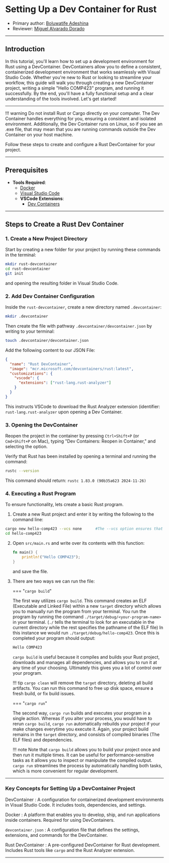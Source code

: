 # Setting Up a Dev Container for Rust

* Primary author: [Boluwatife Adeshina](https://github.com/boluwatifeda)
* Reviewer: [Miguel Alvarado Dorado](https://github.com/miguelaa123)
---
## Introduction
In this tutorial, you'll learn how to set up a development environment for Rust using a DevContainer. DevContainers allow you to define a consistent, containerized development environment that works seamlessly with Visual Studio Code. Whether you're new to Rust or looking to streamline your workflow, this guide will walk you through creating a new DevContainer project, writing a simple "Hello COMP423" program, and running it successfully. By the end, you'll have a fully functional setup and a clear understanding of the tools involved. Let's get started!

---

!!! warning
    Do not install Rust or Cargo directly on your computer. The Dev Container handles everything for you, ensuring a consistent and isolated environment. Additionally, the Dev Container runs on Linux, so if you see an .exe file, that may mean that you are running commands outside the Dev Container on your host machine.


Follow these steps to create and configure a Rust DevContainer for your project.

---

## Prerequisites
- **Tools Required**:
    - [Docker](https://www.docker.com/)
    - [Visual Studio Code](https://code.visualstudio.com/)
    - **VSCode Extensions**:
        - [Dev Containers](https://marketplace.visualstudio.com/items?itemName=ms-vscode-remote.remote-containers)

---

## Steps to Create a Rust Dev Container

### 1. Create a New Project Directory
Start by creating a new folder for your project by running these commands in the terminal:
```bash
mkdir rust-devcontainer
cd rust-devcontainer
git init
```
and opening the resulting folder in Visual Studio Code.

### 2. Add Dev Container Configuration
Inside the ```rust-devcontainer```, create a new directory named ```.devcontainer```:
```bash 
mkdir .devcontainer
```
Then create the file with pathway ```.devcontainer/devcontainer.json``` by writing to your terminal:
```bash
touch .devcontainer/devcontainer.json
```
Add the following content to our JSON File:
```json
{
  "name": "Rust DevContainer",
  "image": "mcr.microsoft.com/devcontainers/rust:latest",
  "customizations": {
    "vscode": {
      "extensions": ["rust-lang.rust-analyzer"]
    }
  } 
}
```
This instructs VSCode to download the Rust Analyzer extension (identifier: ```rust-lang.rust-analyzer``` upon opening a Dev Container.

### 3. Opening the DevContainer
Reopen the project in the container by pressing ```Ctrl+Shift+P``` (or ```Cmd+Shift+P``` on Mac), typing "Dev Containers: Reopen in Container," and selecting the option.

Verify that Rust has been installed by opening a terminal and running the command: 
```bash
rustc --version
```
This command should return: ```rustc 1.83.0 (90b35a623 2024-11-26)```

### 4. Executing a Rust Program
To ensure functionality, lets create a basic Rust program.

1. Create a new Rust project and enter it by writing the following to the command line:
```bash
cargo new hello-comp423 --vcs none      #The --vcs option ensures that we create a new project without automatically creating a new git repository
cd hello-comp423
```

2. Open ```src/main.rs``` and write over its contents with this function:
    ```rust
    fn main() {
        println!("Hello COMP423");
    }
    ```
    and save the file.

3. There are two ways we can run the file:

    === "```cargo build```"

    The first way utilizes ```cargo build```. This command creates an ELF (Executable and Linked File) within a new ```target``` directory which allows you to manually run the program from your terminal. You run the program by running the command ```./target/debug/<your-program-name>``` in your terminal. (```./``` tells the terminal to look for an executable in the current directory while the rest specifies the pathname of the ELF file) In this instance we would run ```./target/debug/hello-comp423```. Once this is completed your program should output:
    ```bash
    Hello COMP423
    ```
    ```cargo build``` is useful because it compiles and builds your Rust project, downloads and manages all dependencies, and allows you to run it at any time of your choosing. Ultimately this gives you a lot of control over your program.

    !!! tip
        ```cargo clean``` will remove the ```target``` directory, deleting all build artifacts. You can run this command to free up disk space, ensure a fresh build, or fix build issues.

    === "```cargo run```"

    The second way, ```cargo run``` builds and executes your program in a single action. Whereas if you alter your process, you would have to rerun ```cargo build```, ```cargo run``` automatically rebuilds your project if your make changes everytime you execute it. Again, your project build remains in the ```target``` directory, and consists of compiled binaries (The ELF files) and dependencies.

    !!! note
        Note that ```cargo build``` allows you to build your project once and then run it multiple times. It can be useful for performance-sensitive tasks as it allows you to inspect or manipulate the compiled output. ```cargo run``` streamlines the process by automatically handling both tasks, which is more convenient for regular development.

---
### Key Concepts for Setting Up a DevContainer Project

DevContainer
: A configuration for containerized development environments in Visual Studio Code. It includes tools, dependencies, and settings.

Docker
: A platform that enables you to develop, ship, and run applications inside containers. Required for using DevContainers.

`devcontainer.json`
: A configuration file that defines the settings, extensions, and commands for the DevContainer.

Rust DevContainer
: A pre-configured DevContainer for Rust development. Includes Rust tools like `cargo` and the Rust Analyzer extension.

---